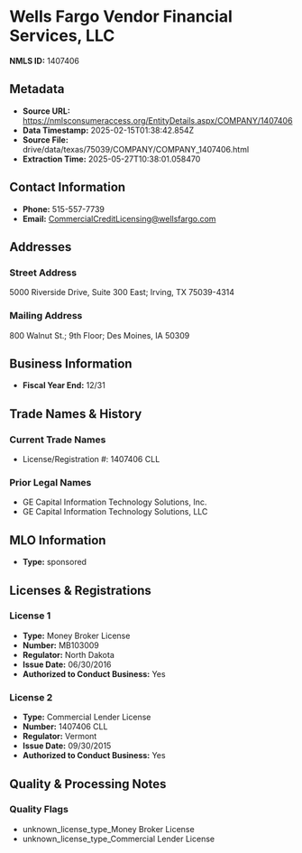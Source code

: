 # Wells Fargo Vendor Financial Services, LLC

**NMLS ID:** 1407406

## Metadata
- **Source URL:** https://nmlsconsumeraccess.org/EntityDetails.aspx/COMPANY/1407406
- **Data Timestamp:** 2025-02-15T01:38:42.854Z
- **Source File:** drive/data/texas/75039/COMPANY/COMPANY_1407406.html
- **Extraction Time:** 2025-05-27T10:38:01.058470

## Contact Information
- **Phone:** 515-557-7739
- **Email:** CommercialCreditLicensing@wellsfargo.com

## Addresses
### Street Address
5000 Riverside Drive, Suite 300 East; Irving, TX 75039-4314

### Mailing Address
800 Walnut St.; 9th Floor; Des Moines, IA 50309

## Business Information
- **Fiscal Year End:** 12/31

## Trade Names & History
### Current Trade Names
- License/Registration #: 1407406 CLL

### Prior Legal Names
- GE Capital Information Technology Solutions, Inc.
- GE Capital Information Technology Solutions, LLC

## MLO Information
- **Type:** sponsored

## Licenses & Registrations

### License 1
- **Type:** Money Broker License
- **Number:** MB103009
- **Regulator:** North Dakota
- **Issue Date:** 06/30/2016
- **Authorized to Conduct Business:** Yes

### License 2
- **Type:** Commercial Lender License
- **Number:** 1407406 CLL
- **Regulator:** Vermont
- **Issue Date:** 09/30/2015
- **Authorized to Conduct Business:** Yes

## Quality & Processing Notes
### Quality Flags
- unknown_license_type_Money Broker License
- unknown_license_type_Commercial Lender License
